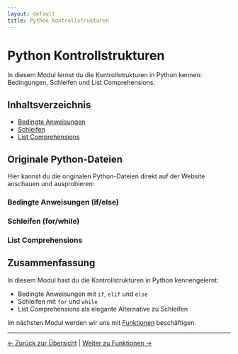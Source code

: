 ```yaml
---
layout: default
title: Python Kontrollstrukturen
---
```


# Python Kontrollstrukturen

In diesem Modul lernst du die Kontrollstrukturen in Python kennen:
Bedingungen, Schleifen und List Comprehensions.

## Inhaltsverzeichnis

- [Bedingte Anweisungen](#bedingte-anweisungen)
- [Schleifen](#schleifen)
- [List Comprehensions](#list-comprehensions)

## Originale Python-Dateien

Hier kannst du die originalen Python-Dateien direkt auf der Website anschauen und ausprobieren:

### Bedingte Anweisungen (if/else)

<div class="code-loader" data-file="02_kontrollstrukturen/01_if_else.py"></div>

### Schleifen (for/while)

<div class="code-loader" data-file="02_kontrollstrukturen/02_schleifen.py"></div>

### List Comprehensions

<div class="code-loader" data-file="02_kontrollstrukturen/03_listen_comprehension.py"></div>

## Zusammenfassung

In diesem Modul hast du die Kontrollstrukturen in Python kennengelernt:

- Bedingte Anweisungen mit `if`, `elif` und `else`
- Schleifen mit `for` und `while`
- List Comprehensions als elegante Alternative zu Schleifen

Im nächsten Modul werden wir uns mit [Funktionen](../funktionen/index.md) beschäftigen.

---

[← Zurück zur Übersicht](../index.md) | [Weiter zu Funktionen →](../funktionen/index.md)